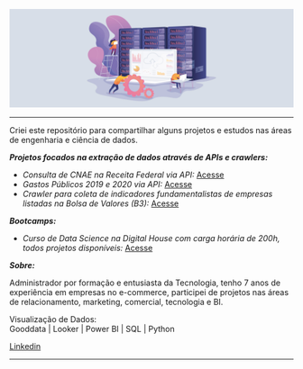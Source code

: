![img](https://github.com/arthurtavari/arthurtavari/blob/master/img/layout.jpg)
_________________

Criei este repositório para compartilhar alguns projetos e estudos nas áreas de engenharia e ciência de dados.  

***Projetos focados na extração de dados através de APIs e crawlers:***

* *Consulta de CNAE na Receita Federal via API:* [Acesse](https://github.com/arthurtavari/api_receitaws)
* *Gastos Públicos 2019 e 2020 via API:* [Acesse](https://github.com/arthurtavari/gastos_publicos)
* *Crawler para coleta de indicadores fundamentalistas de empresas listadas na Bolsa de Valores (B3):* [Acesse](https://github.com/arthurtavari/ETL_crawler_fundamentalistas_B3)

***Bootcamps:***  
* *Curso de Data Science na Digital House com carga horária de 200h, todos projetos disponíveis:* [Acesse](https://github.com/arthurtavari/digital_house_data_science)

***Sobre:***

Administrador por formação e entusiasta da Tecnologia, tenho 7 anos de experiência em empresas no e-commerce, participei de projetos nas áreas de relacionamento, marketing, comercial, tecnologia e BI.

Visualização de Dados: <br>
Gooddata | Looker | Power BI | SQL | Python

[Linkedin](https://www.linkedin.com/in/arthurtavari/)

_________________

